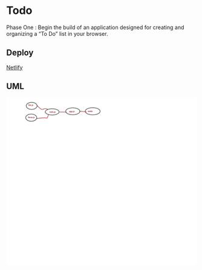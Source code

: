 # Todo

Phase One : Begin the build of an application designed for creating and organizing a “To Do” list in your browser.

## Deploy 

[Netlify](https://60d08339e50af86c8167087d--sad-spence-25fca1.netlify.app/)

## UML 

![todo](./todo.png)
